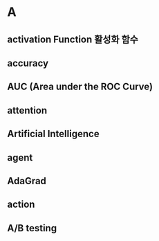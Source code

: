 # A
## activation Function  활성화 함수   
## accuracy
## AUC (Area under the ROC Curve)
## attention
## Artificial Intelligence
## agent
## AdaGrad
## action
## A/B testing
